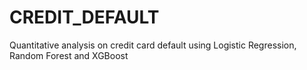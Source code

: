 # CREDIT_DEFAULT

Quantitative analysis on credit card default using Logistic Regression, Random Forest and XGBoost
